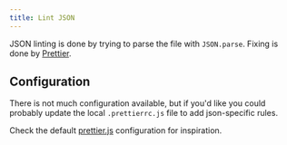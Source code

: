 ```yaml
---
title: Lint JSON
---
```


JSON linting is done by trying to parse the file with `JSON.parse`. Fixing is
done by [Prettier][1].

## Configuration

There is not much configuration available, but if you'd like you could probably
update the local `.prettierrc.js` file to add json-specific rules.

Check the default [prettier.js][2] configuration for inspiration.

[1]: https://prettier.io/
[2]: https://github.com/pixelastic/aberlaas/blob/master/lib/configs/prettier.js
